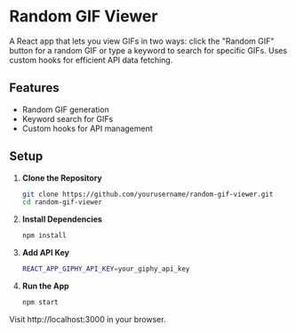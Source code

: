 # Random GIF Viewer

A React app that lets you view GIFs in two ways: click the "Random GIF" button for a random GIF or type a keyword to search for specific GIFs. Uses custom hooks for efficient API data fetching.

## Features

- Random GIF generation
- Keyword search for GIFs
- Custom hooks for API management

## Setup

1. **Clone the Repository**

   ```bash
   git clone https://github.com/yourusername/random-gif-viewer.git
   cd random-gif-viewer

2. **Install Dependencies**

   ```bash
   npm install
   
3. **Add API Key**
   ```bash
   REACT_APP_GIPHY_API_KEY=your_giphy_api_key

5. **Run the App**
   ```bash
   npm start

Visit http://localhost:3000 in your browser.
   


